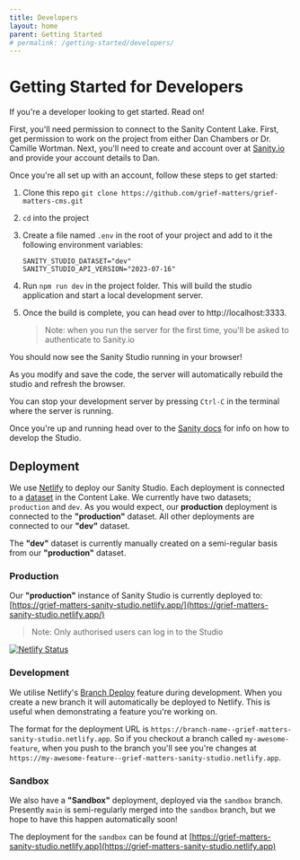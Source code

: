 ```yaml
---
title: Developers
layout: home
parent: Getting Started
# permalink: /getting-started/developers/
---
```


# Getting Started for Developers

If you're a developer looking to get started. Read on!

First, you'll need permission to connect to the Sanity Content Lake. First, get permission to work on the project from either Dan Chambers or Dr. Camille Wortman. Next, you'll need to create and account over at [Sanity.io](https://sanity.io) and provide your account details to Dan.

Once you're all set up with an account, follow these steps to get started:

1. Clone this repo `git clone https://github.com/grief-matters/grief-matters-cms.git`
2. `cd` into the project
3. Create a file named `.env` in the root of your project and add to it the following environment variables:
   ```
   SANITY_STUDIO_DATASET="dev"
   SANITY_STUDIO_API_VERSION="2023-07-16"
   ```
4. Run `npm run dev` in the project folder. This will build the studio application and start a local development server.
5. Once the build is complete, you can head over to http://localhost:3333.

   > Note: when you run the server for the first time, you'll be asked to authenticate to Sanity.io

You should now see the Sanity Studio running in your browser!

As you modify and save the code, the server will automatically rebuild the studio and refresh the browser.

You can stop your development server by pressing `Ctrl-C` in the terminal where the server is running.

Once you're up and running head over to the [Sanity docs](https://www.sanity.io/docs) for info on how to develop the Studio.

## Deployment

We use [Netlify](https://netlify.com) to deploy our Sanity Studio. Each deployment is connected to a [dataset](https://www.sanity.io/docs/datasets) in the Content Lake. We currently have two datasets; `production` and `dev`. As you would expect, our **production** deployment is connected to the **"production"** dataset. All other deployments are connected to our **"dev"** dataset.

The **"dev"** dataset is currently manually created on a semi-regular basis from our **"production"** dataset.

### Production

Our **"production"** instance of Sanity Studio is currently deployed to: [https://grief-matters-sanity-studio.netlify.app/](https://grief-matters-sanity-studio.netlify.app/)

> Note: Only authorised users can log in to the Studio

[![Netlify Status](https://api.netlify.com/api/v1/badges/f66273ec-f841-4661-852f-3fa281fbdee4/deploy-status)](https://app.netlify.com/sites/grief-matters-sanity-studio/deploys)

### Development

We utilise Netlify's [Branch Deploy](https://docs.netlify.com/site-deploys/overview/#branches-and-deploys) feature during development. When you create a new branch it will automatically be deployed to Netlify. This is useful when demonstrating a feature you're working on.

The format for the deployment URL is `https://branch-name--grief-matters-sanity-studio.netlify.app`. So if you checkout a branch called `my-awesome-feature`, when you push to the branch you'll see you're changes at `https://my-awesome-feature--grief-matters-sanity-studio.netlify.app`.

### Sandbox

We also have a **"Sandbox"** deployment, deployed via the `sandbox` branch. Presently `main` is semi-regularly merged into the `sandbox` branch, but we hope to have this happen automatically soon!

The deployment for the `sandbox` can be found at [https://grief-matters-sanity-studio.netlify.app](https://grief-matters-sanity-studio.netlify.app)

